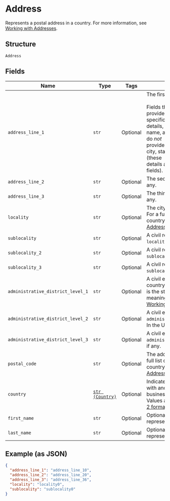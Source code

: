 
# Address

Represents a postal address in a country.
For more information, see [Working with Addresses](https://developer.squareup.com/docs/build-basics/working-with-addresses).

## Structure

`Address`

## Fields

| Name | Type | Tags | Description |
|  --- | --- | --- | --- |
| `address_line_1` | `str` | Optional | The first line of the address.<br><br>Fields that start with `address_line` provide the address's most specific<br>details, like street number, street name, and building name. They do *not*<br>provide less specific details like city, state/province, or country (these<br>details are provided in other fields). |
| `address_line_2` | `str` | Optional | The second line of the address, if any. |
| `address_line_3` | `str` | Optional | The third line of the address, if any. |
| `locality` | `str` | Optional | The city or town of the address. For a full list of field meanings by country, see [Working with Addresses](https://developer.squareup.com/docs/build-basics/working-with-addresses). |
| `sublocality` | `str` | Optional | A civil region within the address's `locality`, if any. |
| `sublocality_2` | `str` | Optional | A civil region within the address's `sublocality`, if any. |
| `sublocality_3` | `str` | Optional | A civil region within the address's `sublocality_2`, if any. |
| `administrative_district_level_1` | `str` | Optional | A civil entity within the address's country. In the US, this<br>is the state. For a full list of field meanings by country, see [Working with Addresses](https://developer.squareup.com/docs/build-basics/working-with-addresses). |
| `administrative_district_level_2` | `str` | Optional | A civil entity within the address's `administrative_district_level_1`.<br>In the US, this is the county. |
| `administrative_district_level_3` | `str` | Optional | A civil entity within the address's `administrative_district_level_2`,<br>if any. |
| `postal_code` | `str` | Optional | The address's postal code. For a full list of field meanings by country, see [Working with Addresses](https://developer.squareup.com/docs/build-basics/working-with-addresses). |
| `country` | [`str (Country)`](../../doc/models/country.md) | Optional | Indicates the country associated with another entity, such as a business.<br>Values are in [ISO 3166-1-alpha-2 format](http://www.iso.org/iso/home/standards/country_codes.htm). |
| `first_name` | `str` | Optional | Optional first name when it's representing recipient. |
| `last_name` | `str` | Optional | Optional last name when it's representing recipient. |

## Example (as JSON)

```json
{
  "address_line_1": "address_line_10",
  "address_line_2": "address_line_20",
  "address_line_3": "address_line_36",
  "locality": "locality0",
  "sublocality": "sublocality0"
}
```

